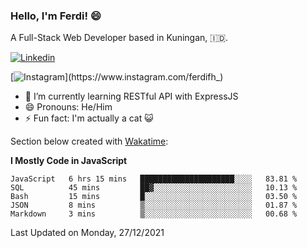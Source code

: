 ### Hello, I'm Ferdi! 😄

A Full-Stack Web Developer based in Kuningan, :indonesia:.

<!-- Linkedin Profile -->

[![Linkedin](https://img.shields.io/badge/-Ferdi%20Ferdiana-blue?style=flat-square&labelColor=gray&logo=Linkedin&logoColor=white&link=https://www.linkedin.com/in/ferdianfh)](https://www.linkedin.com/in/ferdianfh)

<!-- Instagram account -->

[![Instagram](https://img.shields.io/badge/-@ferdifh_-orange?style=flat-square&labelColor=gray&logo=Instagram&logoColor=white&link=https://www.instagram.com/ferdifh_)](https://www.instagram.com/ferdifh_)

- 🌱 I’m currently learning RESTful API with ExpressJS
- 😄 Pronouns: He/Him
- ⚡ Fun fact: I'm actually a cat :smiley_cat:

Section below created with [Wakatime](https://wakatime.com/):

<!--START_SECTION:waka-->

**I Mostly Code in JavaScript**

```text
JavaScript   6 hrs 15 mins   █████████████████████░░░░   83.81 %
SQL          45 mins         ██▓░░░░░░░░░░░░░░░░░░░░░░   10.13 %
Bash         15 mins         █░░░░░░░░░░░░░░░░░░░░░░░░   03.50 %
JSON         8 mins          ▒░░░░░░░░░░░░░░░░░░░░░░░░   01.87 %
Markdown     3 mins          ▒░░░░░░░░░░░░░░░░░░░░░░░░   00.68 %
```

Last Updated on Monday, 27/12/2021

<!--END_SECTION:waka-->

<!--
**ferdianfh/ferdianfh** is a ✨ _special_ ✨ repository because its `README.md` (this file) appears on your GitHub profile.

Here are some ideas to get you started:

- 🔭 I’m currently working on ...
- 🌱 I’m currently learning ...
- 👯 I’m looking to collaborate on ...
- 🤔 I’m looking for help with ...
- 💬 Ask me about ...
- 📫 How to reach me: ...
- 😄 Pronouns: ...
- ⚡ Fun fact: ...
-->
